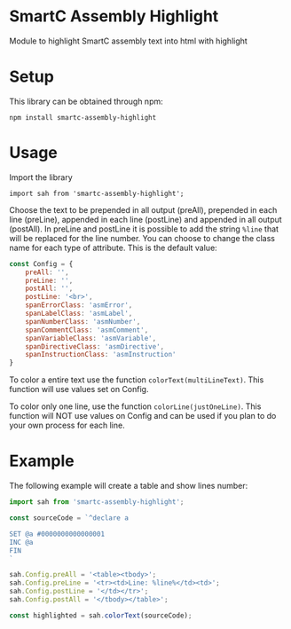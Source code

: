 # SmartC Assembly Highlight
Module to highlight SmartC assembly text into html with highlight

# Setup
This library can be obtained through npm:
```
npm install smartc-assembly-highlight
```

# Usage
Import the library
```
import sah from 'smartc-assembly-highlight';
```

Choose the text to be prepended in all output (preAll), prepended in each line (preLine), appended in each line (postLine) and appended in all output (postAll).
In preLine and postLine it is possible to add the string `%line` that will be replaced for the line number.
You can choose to change the class name for each type of attribute.
This is the default value:
```js
const Config = {
    preAll: '',
    preLine: '',
    postAll: '',
    postLine: '<br>',
    spanErrorClass: 'asmError',
    spanLabelClass: 'asmLabel',
    spanNumberClass: 'asmNumber',
    spanCommentClass: 'asmComment',
    spanVariableClass: 'asmVariable',
    spanDirectiveClass: 'asmDirective',
    spanInstructionClass: 'asmInstruction'
}
```

To color a entire text use the function `colorText(multiLineText)`. This function will use values set on Config.

To color only one line, use the function `colorLine(justOneLine)`. This function will NOT use values on Config and can be used if you plan to do your own process for each line.

# Example
The following example will create a table and show lines number:

```js
import sah from 'smartc-assembly-highlight';

const sourceCode = `^declare a

SET @a #0000000000000001
INC @a
FIN
`

sah.Config.preAll = '<table><tbody>';
sah.Config.preLine = '<tr><td>Line: %line%</td><td>';
sah.Config.postLine = '</td></tr>';
sah.Config.postAll = '</tbody></table>';

const highlighted = sah.colorText(sourceCode);

```
